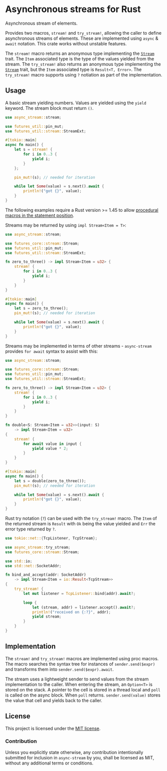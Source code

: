 # Asynchronous streams for Rust

Asynchronous stream of elements.

Provides two macros, `stream!` and `try_stream!`, allowing the caller to
define asynchronous streams of elements. These are implemented using `async`
& `await` notation. This crate works without unstable features.

The `stream!` macro returns an anonymous type implementing the [`Stream`]
trait. The `Item` associated type is the type of the values yielded from the
stream. The `try_stream!` also returns an anonymous type implementing the
[`Stream`] trait, but the `Item` associated type is `Result<T, Error>`. The
`try_stream!` macro supports using `?` notiation as part of the
implementation.

## Usage

A basic stream yielding numbers. Values are yielded using the `yield`
keyword. The stream block must return `()`.

```rust
use async_stream::stream;

use futures_util::pin_mut;
use futures_util::stream::StreamExt;

#[tokio::main]
async fn main() {
    let s = stream! {
        for i in 0..3 {
            yield i;
        }
    };

    pin_mut!(s); // needed for iteration

    while let Some(value) = s.next().await {
        println!("got {}", value);
    }
}
```

The following examples require a Rust version >= 1.45 to allow [procedural macros in the statement position](https://github.com/rust-lang/rust/blob/master/RELEASES.md#version-1450-2020-07-16).

Streams may be returned by using `impl Stream<Item = T>`: 

```rust
use async_stream::stream;

use futures_core::stream::Stream;
use futures_util::pin_mut;
use futures_util::stream::StreamExt;

fn zero_to_three() -> impl Stream<Item = u32> {
    stream! {
        for i in 0..3 {
            yield i;
        }
    }
}

#[tokio::main]
async fn main() {
    let s = zero_to_three();
    pin_mut!(s); // needed for iteration

    while let Some(value) = s.next().await {
        println!("got {}", value);
    }
}
```

Streams may be implemented in terms of other streams - `async-stream` provides `for await`
syntax to assist with this:

```rust
use async_stream::stream;

use futures_core::stream::Stream;
use futures_util::pin_mut;
use futures_util::stream::StreamExt;

fn zero_to_three() -> impl Stream<Item = u32> {
    stream! {
        for i in 0..3 {
            yield i;
        }
    }
}

fn double<S: Stream<Item = u32>>(input: S)
    -> impl Stream<Item = u32>
{
    stream! {
        for await value in input {
            yield value * 2;
        }
    }
}

#[tokio::main]
async fn main() {
    let s = double(zero_to_three());
    pin_mut!(s); // needed for iteration

    while let Some(value) = s.next().await {
        println!("got {}", value);
    }
}
```

Rust try notation (`?`) can be used with the `try_stream!` macro. The `Item`
of the returned stream is `Result` with `Ok` being the value yielded and
`Err` the error type returned by `?`.

```rust
use tokio::net::{TcpListener, TcpStream};

use async_stream::try_stream;
use futures_core::stream::Stream;

use std::io;
use std::net::SocketAddr;

fn bind_and_accept(addr: SocketAddr)
    -> impl Stream<Item = io::Result<TcpStream>>
{
    try_stream! {
        let mut listener = TcpListener::bind(addr).await?;

        loop {
            let (stream, addr) = listener.accept().await?;
            println!("received on {:?}", addr);
            yield stream;
        }
    }
}
```

## Implementation

The `stream!` and `try_stream!` macros are implemented using proc macros.
The macro searches the syntax tree for instances of `sender.send($expr)` and
transforms them into `sender.send($expr).await`.

The stream uses a lightweight sender to send values from the stream
implementation to the caller. When entering the stream, an `Option<T>` is
stored on the stack. A pointer to the cell is stored in a thread local and
`poll` is called on the async block. When `poll` returns.
`sender.send(value)` stores the value that cell and yields back to the
caller.

[`Stream`]: https://docs.rs/futures-core/*/futures_core/stream/trait.Stream.html

## License

This project is licensed under the [MIT license](LICENSE).

### Contribution

Unless you explicitly state otherwise, any contribution intentionally submitted
for inclusion in `async-stream` by you, shall be licensed as MIT, without any
additional terms or conditions.
